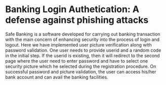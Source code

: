 # Banking Login Authetication: A defense against phishing attacks

Safe Banking is a software developed for carrying out banking transaction with the main concern of enhancing security into the process of login and logout. Here we have implemented user picture verification along with password validation. One user needs to provide userid and a random code in the initial step. If the userid is existing, then it will redirect to the second page where the user need to enter password and have to select one security picture which he selected during the registration procedure. On successful password and picture validation, the user can access his/her bank account and can avail the banking facilities.
